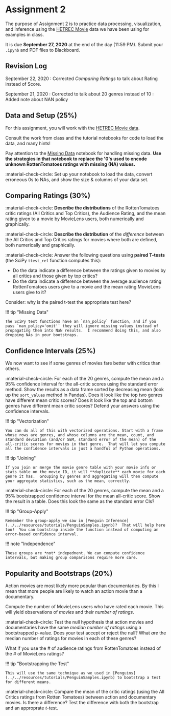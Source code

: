 # Assignment 2

The purpose of Assignment 2 is to practice data processing, visualization, and
inference using the [HETREC Movie](https://grouplens.org/datasets/hetrec-2011/)
data we have been using for examples in class.

It is due **September 27, 2020** at the end of the day (11:59 PM). Submit your `.ipynb` and PDF files to Blackboard.

## Revision Log

September 22, 2020
:   Corrected *Comparing Ratings* to talk about Rating instead of Score.

September 21, 2020
:   Corrected to talk about 20 genres instead of 10
:   Added note about NAN policy

## Data and Setup (25%)

For this assignment, you will work with the [HETREC Movie data](https://grouplens.org/datasets/hetrec-2011/).

Consult the work from class and the tutorial notebooks for code to load the data, and many hints!

Pay attention to the [Missing Data](../../resources/tutorials/MissingData.ipynb) notebook for handling missing data.
**Use the strategies in that notebook to replace the '0's used to encode unknown RottenTomatoes ratings with missing (NA) values.**

:material-check-circle: Set up your notebook to load the data, convert erroneous 0s to NAs, and show the size & columns of your data set.

## Comparing Ratings (30%)

:material-check-circle: **Describe the distributions** of the RottenTomatoes critic ratings (All Critics and Top Critics), the Audience Rating, and the mean rating given to a movie by MovieLens users, both numerically and graphically.

:material-check-circle: **Describe the distribution** of the *difference* between the All Critics and Top Critics ratings for movies where both are defined, both numerically and graphically.

:material-check-circle: Answer the following questions using **paired T-tests** (the SciPy `ttest_rel` function computes this):

- Do the data indicate a difference between the ratings given to movies by all critics and those given by top critics?
- Do the data indicate a difference between the average audience rating RottenTomatoes users give to a movie and the mean rating MovieLens users give to it?

Consider: why is the paired t-test the appropriate test here?

!!! tip "Missing Data"

    The SciPy test functions have an `nan_policy` function, and if you pass `nan_policy='omit'` they will ignore missing values instead of propagating them into NaN results.  I recommend doing this, and also dropping NAs in your bootstraps.

## Confidence Intervals (25%)

We now want to see if some genres of movies fare better with critics than others.

:material-check-circle: For each of the 20 genres, compute the mean and a 95% confidence interval for the all-critic scores using the standard error method.
Show the results as a data frame sorted by decreasing mean (look up the `sort_values` method in Pandas).
Does it look like the top two genres have different mean critic scores? Does it look like the top and bottom genres have different mean critic scores?
Defend your answers using the confidence intervals.

!!! tip "Vectorization"

    You can do all of this with vectorized operations. Start with a frame whose rows are genres, and whose columns are the mean, count, and standard deviation (and/or SEM, standard error of the mean) of the all-critic scores for movies in that genre.  That will let you compute all the confidence intervals in just a handful of Python operations.

!!! tip "Joining"

    If you join or merge the movie genre table with your movie info or stats table on the movie ID, it will **duplicate** each movie for each genre it has.  Grouping by genres and aggregating will then compute your aggregate statistics, such as the mean, correctly.

:material-check-circle: For each of the 20 genres, compute the mean and a 95% bootstrapped confidence interval for the mean all-critic score.
Show the result in a table.  Does this look the same as the standard error CIs?

!!! tip "Group-Apply"

    Remember the group-apply we saw in [Penguin Inference](../../resources/tutorials/PenguinSamples.ipynb)?  That will help here too!  You can bootstrap inside the function instead of computing an error-based confidence interval.

!!! note "Independence"

    These groups are *not* indepednent. We can compute confidence intervals, but making group comparisons require more care.

## Popularity and Bootstraps (20%)

Action movies are most likely more popular than documentaries.  By this I mean that more people are likely to watch an action movie than a documentary.

Compute the number of MovieLens users who have rated each movie.  This will yield observations of *movies* and their *number of ratings*.

:material-check-circle: Test the null hypothesis that action movies and documentaries have the same *median number of ratings* using a bootstrapped *p*-value.  Does your test accept or reject the null? What *are* the median number of ratings for movies in each of these genres?

What if you use the # of audience ratings from RottenTomatoes instead of the # of MovieLens ratings?

!!! tip "Bootstrapping the Test"

    This will use the same technique as we used in [Penguins](../../resources/tutorials/PenguinSamples.ipynb) to bootstrap a test for different means.

:material-check-circle: Compare the mean of the critic ratings (using the All Critics ratings from Rotten Tomatoes) between action and documentary movies. Is there a difference? Test the difference with both the bootstrap and an approprate *t*-test.
